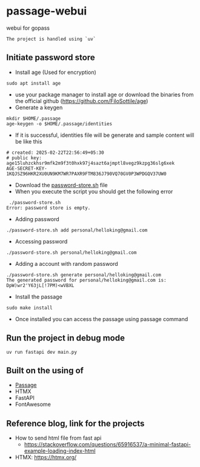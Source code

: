 # passage-webui
webui for gopass

	The project is handled using `uv`

## Initiate password store
- Install age (Used for encryption)
```
sudo apt install age
```
  - use your package manager to install age or download the binaries from the official github (https://github.com/FiloSottile/age)
- Generate a keygen
```
mkdir $HOME/.passage
age-keygen -o $HOME/.passage/identities
```
- If it is successful, identities file will be generate and sample content will be like this
```
# created: 2025-02-22T22:56:49+05:30
# public key: age15luhzckhsr9mfk2m9f3t0hxk97j4sazt6ajmptl8vegz9kzpg36slg6xek
AGE-SECRET-KEY-1KQJSZ96HKR2XU0UN9KM7WR7PAXR9FTM836J790VQ70GV0P3WPDGQV37UW0
```
- Download the [password-store.sh](https://github.com/FiloSottile/passage/blob/main/src/password-store.sh) file
- When you execute the script you should get the following error
```
 ./password-store.sh
Error: password store is empty.
```
- Adding password
```
./password-store.sh add personal/helloking@gmail.com
```
- Accessing password
```
./password-store.sh personal/helloking@gmail.com
```
- Adding a account with random password
```
./password-store.sh generate personal/helloking@gmail.com
The generated password for personal/helloking@gmail.com is:
DpW)wr2'Y63jL[!7PM)<wVBXL
```
- Install the passage
```
sudo make install
```
- Once installed you can access the passage using passage command
## Run the project in debug mode
```
uv run fastapi dev main.py
```

## Built on the using of
- [Passage](https://github.com/FiloSottile/passage)
- HTMX
- FastAPI
- FontAwesome

## Reference blog, link for the projects
- How to send html file from fast api
  - https://stackoverflow.com/questions/65916537/a-minimal-fastapi-example-loading-index-html
- HTMX: https://htmx.org/

